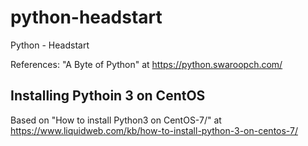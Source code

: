 # python-headstart
Python - Headstart

References: "A Byte of Python" at https://python.swaroopch.com/

## Installing Pythoin 3 on CentOS

Based on "How to install Python3 on CentOS-7/" at https://www.liquidweb.com/kb/how-to-install-python-3-on-centos-7/
